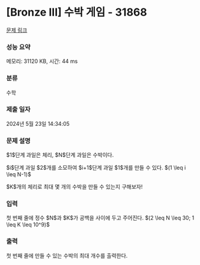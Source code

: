 # [Bronze III] 수박 게임 - 31868 

[문제 링크](https://www.acmicpc.net/problem/31868) 

### 성능 요약

메모리: 31120 KB, 시간: 44 ms

### 분류

수학

### 제출 일자

2024년 5월 23일 14:34:05

### 문제 설명

<p>$1$단계 과일은 체리, $N$단계 과일은 수박이다.</p>

<p>$i$단계 과일 $2$개를 소모하여 $i+1$단계 과일 $1$개를 만들 수 있다. $(1 \leq i \leq N-1)$</p>

<p>$K$개의 체리로 최대 몇 개의 수박을 만들 수 있는지 구해보자!</p>

### 입력 

 <p>첫 번째 줄에 정수 $N$과 $K$가 공백을 사이에 두고 주어진다. $(2 \leq N \leq 30; 1 \leq K \leq 10^9)$</p>

### 출력 

 <p>첫 번째 줄에 만들 수 있는 수박의 최대 개수를 출력한다.</p>

